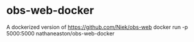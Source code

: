 # obs-web-docker

A dockerized version of https://github.com/Niek/obs-web
docker run -p 5000:5000 nathaneaston/obs-web-docker
